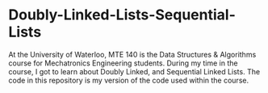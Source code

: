 # Doubly-Linked-Lists-Sequential-Lists
At the University of Waterloo, MTE 140 is the Data Structures & Algorithms course for Mechatronics Engineering students.
During my time in the course, I got to learn about Doubly Linked, and Sequential Linked Lists. The code in this repository
is my version of the code used within the course.
